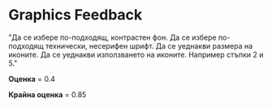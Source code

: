 # Graphics Feedback #
"Да се избере по-подходящ, контрастен фон.
Да се избере по-подходящ технически, несерифен шрифт.
Да се уеднакви размера на иконите.
Да се уеднакви използването на иконите. Например стъпки 2 и 5."

**Оценка** = 0.4

**Крайна оценка** = 0.85

